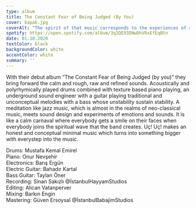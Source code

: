```yaml
---
type: album
title: The Constant Fear of Being Judged (By You)
cover: kapak.jpg
coverAlt: "The spirit of that music corresponds to the experiences of a fairy who suddenly wakes up in another universe and to the transformational magnificence of her inner world, that feast, that complexity, that tranquility and that emptiness."
spotify: https://open.spotify.com/album/3q2QE93DNwDhVRxEfEqBtn
date: 01.10.2020
textColor: black
backgroundColor: white
accentColor: white
summary: ''
---
```

With their debut album “The Constant Fear of Being Judged (by you)” they bring forward the calm and rough, raw and refined sounds. Acoustically and polyrhymically played drums combined with texture based piano playing, an underground sound engineer with a guitar playing traditional and unconceptual melodies with a bass whose unstability sustain stability. A meditation like jazz music, which is almost in the realms of neo-classical music, meets sound design and experiments of emotions and sounds. It is like a calm carnaval where everybody gets a smile on their faces when everybody joins the spiritual wave that the band creates. Uç! Uç! makes an honest and conceptual minimal music which turns into something bigger with everystep into the music.

Drums: Mustafa Kemal Emirel  
Piano: Onur Nevşehir  
Electronics: Barış Ergün  
Electric Guitar: Bahadır Kartal  
Bass Guitar: Taylan Öner  
Recording: Sinan Sakızlı @İstanbulHayyamStudios  
Editing: Alican Vatanperver  
Mixing: Barkın Engin  
Mastering: Güven Ersoysal @İstanbulBabajimStudios  